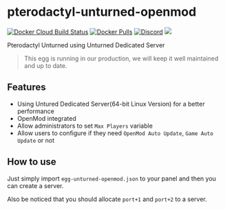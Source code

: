 # pterodactyl-unturned-openmod
[![Docker Cloud Build Status](https://img.shields.io/docker/cloud/build/griffindor30/trillion_servers_unturned.svg?style=flat)](https://hub.docker.com/r/michaelcrow/pterodactyl-unturned-openmod)
[![Docker Pulls](https://img.shields.io/docker/pulls/griffindor30/trillion_servers_unturned.svg?style=flat)](https://hub.docker.com/r/hcgcloud/pterodactyl-unturned)
[![Discord](https://img.shields.io/discord/587497033712140288)](https://discord.gg/7Xrqx2T)
![](https://img.shields.io/badge/status-prod-informational)

Pterodactyl Unturned using Unturned Dedicated Server

> This egg is running in our production, we will keep it well maintained and up to date.
## Features
- Using Untured Dedicated Server(64-bit Linux Version) for a better performance
- OpenMod integrated
- Allow administrators to set `Max Players` variable
- Allow users to configure if they need `OpenMod Auto Update`, `Game Auto Update` or not

## How to use
Just simply import `egg-unturned-openmod.json` to your panel and then you can create a server.

Also be noticed that you should allocate `port+1` and `port+2` to a server.
